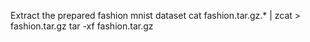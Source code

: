 
Extract the prepared fashion mnist dataset
cat fashion.tar.gz.* | zcat > fashion.tar.gz
tar -xf fashion.tar.gz
